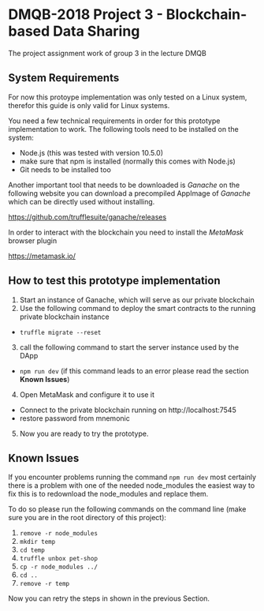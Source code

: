 # DMQB-2018 Project 3 - Blockchain-based Data Sharing
The project assignment work of group 3 in the lecture DMQB



## System Requirements
For now this protoype implementation was only tested on a Linux system,
therefor this guide is only valid for Linux systems.

You need a few technical requirements in order for this prototype implementation to work.
The following tools need to be installed on the system:

+ Node.js (this was tested with version 10.5.0)
+ make sure that npm is installed (normally this comes with Node.js)
+ Git needs to be installed too

Another important tool that needs to be downloaded is *Ganache* on the following website
you can download a precompiled AppImage of *Ganache* which can be directly used without installing.

https://github.com/trufflesuite/ganache/releases

In order to interact with the blockchain you need to install the *MetaMask* browser plugin

https://metamask.io/


## How to test this prototype implementation

1. Start an instance of Ganache, which will serve as our private blockchain
2. Use the following command to deploy the smart contracts to the running private blockchain instance
  * `truffle migrate --reset`
3. call the following command to start the server instance used by the DApp
  * `npm run dev` (if this command leads to an error please read the section **Known Issues**)
4. Open MetaMask and configure it to use it
  * Connect to the private blockchain running on http://localhost:7545
  * restore password from mnemonic
5. Now you are ready to try the prototype.


## Known Issues

If you encounter problems running the command `npm run dev` most certainly
there is a problem with one of the needed node_modules the easiest way to fix
this is to redownload the node_modules and replace them.

To do so please run the following commands on the command line
(make sure you are in the root directory of this project):

1. `remove -r node_modules`
2. `mkdir temp`
3. `cd temp`
4. `truffle unbox pet-shop`
5. `cp -r node_modules ../`
6. `cd ..`
7. `remove -r temp`

Now you can retry the steps in shown in the previous Section.
